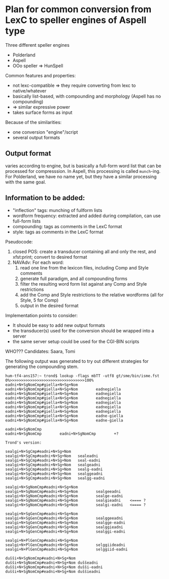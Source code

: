 # Plan for common conversion from LexC to speller engines of Aspell type

Three different speller engines

* Polderland
* Aspell
* OOo speller => HunSpell

Common features and properties:

* not lexc-compatible => they require converting from lexc to native/whatever
* basically list-based, with compounding and morphology (Aspell has no compounding)
* => similar expressive power
* takes surface forms as input

Because of the similarities:

* one conversion "engine"/script
* several output formats

## Output format

varies according to engine, but is basically a full-form word list that can be
processed for compresssion. In Aspell, this processing is called `munch`-ing.
For Polderland, we have no name yet, but they have a similar processing with the
same goal.

## Information to be added:

* "inflection" tags: munching of fullform lists
* wordform frequency: extracted and added during compilation, can use full-form lists
* compounding: tags as comments in the LexC format
* style: tags as comments in the LexC format

Pseudocode:

1. closed POS: create a transducer containing all and only the rest, and xfst:print;
  convert to desired format
1. NAVAdv: For each word:
    1. read one line from the lexicon files, including Comp and Style comments
    1. generate full paradigm, and all compounding forms
    1. filter the resulting word form list against any Comp and Style restrictions
    1. add the Comp and Style restrictions to the relative wordforms (all for Style, 5 for Comp)
    1. output in the desired format

Implementation points to consider:
* It should be easy to add new output formats
* the transducer(s) used for the conversion should be wrapped into a server
* the same server setup could be used for the CGI-BIN scripts

WHO??? Candidates: Saara, Tomi

The following output was generated to try out different strategies for
generating the compounding stem.

```
hum-tf4-ans157:~ trond$ lookup -flags mbTT -utf8 gt/sme/bin/isme.fst 
0%>>>>>>>>>>>>>>>>>>>>>>>>>>>>>>>>>100%
eadni+N+SgNomCmp#giella+N+Sg+Nom
eadni+N+SgNomCmp#giella+N+Sg+Nom        eadnegiella
eadni+N+SgNomCmp#giella+N+Sg+Nom        eadnegiella
eadni+N+SgNomCmp#giella+N+Sg+Nom        eadnegiella
eadni+N+SgNomCmp#giella+N+Sg+Nom        eadnegiella
eadni+N+SgNomCmp#giella+N+Sg+Nom        eadnegiella
eadni+N+SgNomCmp#giella+N+Sg+Nom        eadnegiella
eadni+N+SgNomCmp#giella+N+Sg+Nom        eadne-giella
eadni+N+SgNomCmp#giella+N+Sg+Nom        eadne-giella

eadni+N+SgNomCmp
eadni+N+SgNomCmp        eadni+N+SgNomCmp        +?

Trond's version:

sealgi+N+SgCmp#eadni+N+Sg+Nom
sealgi+N+SgCmp#eadni+N+Sg+Nom   sealeadni
sealgi+N+SgCmp#eadni+N+Sg+Nom   seal-eadni
sealgi+N+SgCmp#eadni+N+Sg+Nom   sealgeadni
sealgi+N+SgCmp#eadni+N+Sg+Nom   sealg-eadni
sealgi+N+SgCmp#eadni+N+Sg+Nom   sealggeadni
sealgi+N+SgCmp#eadni+N+Sg+Nom   sealgg-eadni

sealgi+N+SgNomCmp#eadni+N+Sg+Nom
sealgi+N+SgNomCmp#eadni+N+Sg+Nom        sealgeeadni
sealgi+N+SgNomCmp#eadni+N+Sg+Nom        sealge-eadni
sealgi+N+SgNomCmp#eadni+N+Sg+Nom        sealgieadni    <==== ?
sealgi+N+SgNomCmp#eadni+N+Sg+Nom        sealgi-eadni   <==== ?

sealgi+N+SgGenCmp#eadni+N+Sg+Nom
sealgi+N+SgGenCmp#eadni+N+Sg+Nom        sealggeeadni
sealgi+N+SgGenCmp#eadni+N+Sg+Nom        sealgge-eadni
sealgi+N+SgGenCmp#eadni+N+Sg+Nom        sealggieadni
sealgi+N+SgGenCmp#eadni+N+Sg+Nom        sealggi-eadni

sealgi+N+PlGenCmp#eadni+N+Sg+Nom
sealgi+N+PlGenCmp#eadni+N+Sg+Nom        selggiideadni
sealgi+N+PlGenCmp#eadni+N+Sg+Nom        selggiid-eadni

dušši+N+SgNomCmp#eadni+N+Sg+Nom
dušši+N+SgNomCmp#eadni+N+Sg+Nom duššeadni
dušši+N+SgNomCmp#eadni+N+Sg+Nom dušši-eadni
dušši+N+SgNomCmp#eadni+N+Sg+Nom duššieadni
```
